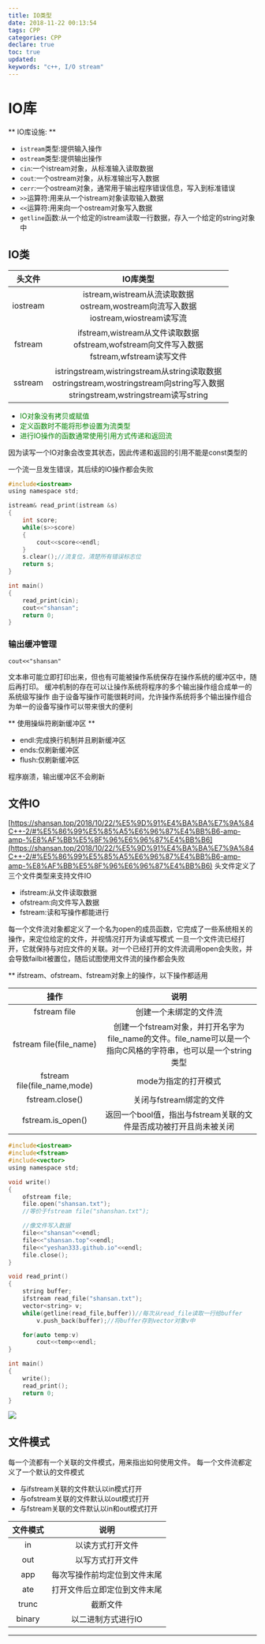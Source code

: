 ```yaml
---
title: IO类型
date: 2018-11-22 00:13:54
tags: CPP
categories: CPP
declare: true
toc: true
updated:
keywords: "c++, I/O stream"
---
```

# IO库

** IO库设施: **
- `istream`类型:提供输入操作
- `ostream`类型:提供输出操作
- `cin`:一个istream对象，从标准输入读取数据
- `cout`:一个ostream对象，从标准输出写入数据
- `cerr`:一个ostream对象，通常用于输出程序错误信息，写入到标准错误
- `>>`运算符:用来从一个istream对象读取输入数据
- `<<`运算符:用来向一个ostream对象写入数据
- `getline`函数:从一个给定的istream读取一行数据，存入一个给定的string对象中

<!-- more -->

## IO类

|头文件|IO库类型|
|:--:|:--:|
|iostream|istream,wistream从流读取数据<br>ostream,wostream向流写入数据<br>iostream,wiostream读写流|
|fstream|ifstream,wistream从文件读取数据<br>ofstream,wofstream向文件写入数据<br>fstream,wfstream读写文件|
|sstream|istringstream,wistringstream从string读取数据<br>ostringstream,wostringstream向string写入数据<br>stringstream,wstringstream读写string|


- <font color="green">IO对象没有拷贝或赋值</font>
- <font color="green">定义函数时不能将形参设置为流类型</font>
- <font color="green">进行IO操作的函数通常使用引用方式传递和返回流</font>

因为读写一个IO对象会改变其状态，因此传递和返回的引用不能是const类型的

一个流一旦发生错误，其后续的IO操作都会失败

```c
#include<iostream>
using namespace std;

istream& read_print(istream &s)
{
	int score;
	while(s>>score)
	{
		cout<<score<<endl;
	}
    s.clear();//流复位，清楚所有错误标志位
    return s;
}

int main()
{
	read_print(cin);
	cout<<"shansan";
	return 0;
}
```

### 输出缓冲管理

    cout<<"shansan"

文本串可能立即打印出来，但也有可能被操作系统保存在操作系统的缓冲区中，随后再打印。
缓冲机制的存在可以让操作系统将程序的多个输出操作组合成单一的系统级写操作
由于设备写操作可能很耗时间，允许操作系统将多个输出操作组合为单一的设备写操作可以带来很大的便利

** 使用操纵符刷新缓冲区 **

- endl:完成换行机制并且刷新缓冲区
- ends:仅刷新缓冲区
- flush:仅刷新缓冲区

程序崩溃，输出缓冲区不会刷新

## 文件IO

[https://shansan.top/2018/10/22/%E5%9D%91%E4%BA%BA%E7%9A%84C++-2/#%E5%86%99%E5%85%A5%E6%96%87%E4%BB%B6-amp-amp-%E8%AF%BB%E5%8F%96%E6%96%87%E4%BB%B6](https://shansan.top/2018/10/22/%E5%9D%91%E4%BA%BA%E7%9A%84C++-2/#%E5%86%99%E5%85%A5%E6%96%87%E4%BB%B6-amp-amp-%E8%AF%BB%E5%8F%96%E6%96%87%E4%BB%B6)
头文件定义了三个文件类型来支持文件IO

- ifstream:从文件读取数据
- ofstream:向文件写入数据
- fstream:读和写操作都能进行

每一个文件流对象都定义了一个名为open的成员函数，它完成了一些系统相关的操作，来定位给定的文件，并视情况打开为读或写模式
一旦一个文件流已经打开，它就保持与对应文件的关联。对一个已经打开的文件流调用open会失败，并会导致failbit被置位，随后试图使用文件流的操作都会失败

** ifstream、ofstream、fstream对象上的操作，以下操作都适用

|操作|说明|
|:--:|:--:|
|fstream file|创建一个未绑定的文件流|
|fstream file(file_name)|创建一个fstream对象，并打开名字为file_name的文件。file_name可以是一个指向C风格的字符串，也可以是一个string类型|
|fstream file(file_name,mode)|mode为指定的打开模式|
|fstream.close()|关闭与fstream绑定的文件|
|fstream.is_open()|返回一个bool值，指出与fstream关联的文件是否成功被打开且尚未被关闭|

```c
#include<iostream>
#include<fstream>
#include<vector>
using namespace std;

void write()
{
	ofstream file;
	file.open("shansan.txt");
    //等价于fstream file("shanshan.txt");

	//像文件写入数据
	file<<"shansan"<<endl;
	file<<"shansan.top"<<endl;
	file<<"yeshan333.github.io"<<endl;
	file.close();
}

void read_print()
{
	string buffer;
    ifstream read_file("shansan.txt");
	vector<string> v;
	while(getline(read_file,buffer))//每次从read_file读取一行给buffer
	    v.push_back(buffer);//将buffer存到vector对象v中

	for(auto temp:v)
	    cout<<temp<<endl;
}

int main()
{
	write();
	read_print();
	return 0;
}
```

![](https://i.imgur.com/Rtdn8Ax.gif)

## 文件模式

每一个流都有一个关联的文件模式，用来指出如何使用文件。
每一个文件流都定义了一个默认的文件模式
- 与ifstream关联的文件默认以in模式打开
- 与ofstream关联的文件默认以out模式打开
- 与fstream关联的文件默认以in和out模式打开

|文件模式|说明|
|:--:|:--:|
|in|以读方式打开文件|
|out|以写方式打开文件|
|app|每次写操作前均定位到文件末尾|
|ate|打开文件后立即定位到文件末尾|
|trunc|截断文件|
|binary|以二进制方式进行IO|


---